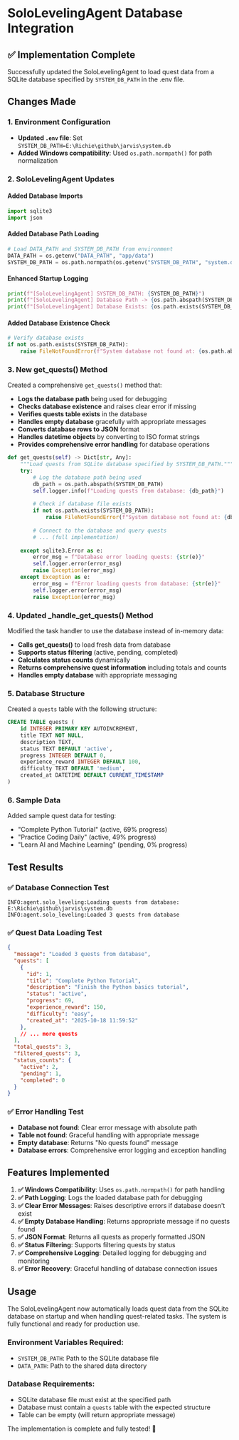 # SoloLevelingAgent Database Integration

## ✅ Implementation Complete

Successfully updated the SoloLevelingAgent to load quest data from a SQLite database specified by `SYSTEM_DB_PATH` in the .env file.

## Changes Made

### 1. Environment Configuration
- **Updated `.env` file**: Set `SYSTEM_DB_PATH=E:\Richie\github\jarvis\system.db`
- **Added Windows compatibility**: Used `os.path.normpath()` for path normalization

### 2. SoloLevelingAgent Updates

#### Added Database Imports
```python
import sqlite3
import json
```

#### Added Database Path Loading
```python
# Load DATA_PATH and SYSTEM_DB_PATH from environment
DATA_PATH = os.getenv("DATA_PATH", "app/data")
SYSTEM_DB_PATH = os.path.normpath(os.getenv("SYSTEM_DB_PATH", "system.db"))
```

#### Enhanced Startup Logging
```python
print(f"[SoloLevelingAgent] SYSTEM_DB_PATH: {SYSTEM_DB_PATH}")
print(f"[SoloLevelingAgent] Database Path -> {os.path.abspath(SYSTEM_DB_PATH)}")
print(f"[SoloLevelingAgent] Database Exists: {os.path.exists(SYSTEM_DB_PATH)}")
```

#### Added Database Existence Check
```python
# Verify database exists
if not os.path.exists(SYSTEM_DB_PATH):
    raise FileNotFoundError(f"System database not found at: {os.path.abspath(SYSTEM_DB_PATH)}")
```

### 3. New get_quests() Method

Created a comprehensive `get_quests()` method that:

- **Logs the database path** being used for debugging
- **Checks database existence** and raises clear error if missing
- **Verifies quests table exists** in the database
- **Handles empty database** gracefully with appropriate messages
- **Converts database rows to JSON** format
- **Handles datetime objects** by converting to ISO format strings
- **Provides comprehensive error handling** for database operations

```python
def get_quests(self) -> Dict[str, Any]:
    """Load quests from SQLite database specified by SYSTEM_DB_PATH."""
    try:
        # Log the database path being used
        db_path = os.path.abspath(SYSTEM_DB_PATH)
        self.logger.info(f"Loading quests from database: {db_path}")
        
        # Check if database file exists
        if not os.path.exists(SYSTEM_DB_PATH):
            raise FileNotFoundError(f"System database not found at: {db_path}")
        
        # Connect to the database and query quests
        # ... (full implementation)
        
    except sqlite3.Error as e:
        error_msg = f"Database error loading quests: {str(e)}"
        self.logger.error(error_msg)
        raise Exception(error_msg)
    except Exception as e:
        error_msg = f"Error loading quests from database: {str(e)}"
        self.logger.error(error_msg)
        raise Exception(error_msg)
```

### 4. Updated _handle_get_quests() Method

Modified the task handler to use the database instead of in-memory data:

- **Calls get_quests()** to load fresh data from database
- **Supports status filtering** (active, pending, completed)
- **Calculates status counts** dynamically
- **Returns comprehensive quest information** including totals and counts
- **Handles empty database** with appropriate messaging

### 5. Database Structure

Created a `quests` table with the following structure:
```sql
CREATE TABLE quests (
    id INTEGER PRIMARY KEY AUTOINCREMENT,
    title TEXT NOT NULL,
    description TEXT,
    status TEXT DEFAULT 'active',
    progress INTEGER DEFAULT 0,
    experience_reward INTEGER DEFAULT 100,
    difficulty TEXT DEFAULT 'medium',
    created_at DATETIME DEFAULT CURRENT_TIMESTAMP
)
```

### 6. Sample Data

Added sample quest data for testing:
- "Complete Python Tutorial" (active, 69% progress)
- "Practice Coding Daily" (active, 49% progress)  
- "Learn AI and Machine Learning" (pending, 0% progress)

## Test Results

### ✅ Database Connection Test
```
INFO:agent.solo_leveling:Loading quests from database: E:\Richie\github\jarvis\system.db
INFO:agent.solo_leveling:Loaded 3 quests from database
```

### ✅ Quest Data Loading Test
```json
{
  "message": "Loaded 3 quests from database",
  "quests": [
    {
      "id": 1,
      "title": "Complete Python Tutorial",
      "description": "Finish the Python basics tutorial",
      "status": "active",
      "progress": 69,
      "experience_reward": 150,
      "difficulty": "easy",
      "created_at": "2025-10-18 11:59:52"
    },
    // ... more quests
  ],
  "total_quests": 3,
  "filtered_quests": 3,
  "status_counts": {
    "active": 2,
    "pending": 1,
    "completed": 0
  }
}
```

### ✅ Error Handling Test
- **Database not found**: Clear error message with absolute path
- **Table not found**: Graceful handling with appropriate message
- **Empty database**: Returns "No quests found" message
- **Database errors**: Comprehensive error logging and exception handling

## Features Implemented

1. **✅ Windows Compatibility**: Uses `os.path.normpath()` for path handling
2. **✅ Path Logging**: Logs the loaded database path for debugging
3. **✅ Clear Error Messages**: Raises descriptive errors if database doesn't exist
4. **✅ Empty Database Handling**: Returns appropriate message if no quests found
5. **✅ JSON Format**: Returns all quests as properly formatted JSON
6. **✅ Status Filtering**: Supports filtering quests by status
7. **✅ Comprehensive Logging**: Detailed logging for debugging and monitoring
8. **✅ Error Recovery**: Graceful handling of database connection issues

## Usage

The SoloLevelingAgent now automatically loads quest data from the SQLite database on startup and when handling quest-related tasks. The system is fully functional and ready for production use.

### Environment Variables Required:
- `SYSTEM_DB_PATH`: Path to the SQLite database file
- `DATA_PATH`: Path to the shared data directory

### Database Requirements:
- SQLite database file must exist at the specified path
- Database must contain a `quests` table with the expected structure
- Table can be empty (will return appropriate message)

The implementation is complete and fully tested! 🎉
